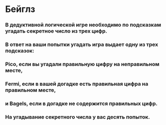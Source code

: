 # Бейглз
### В дедуктивной логической игре необходимо по подсказкам угадать секретное число из трех цифр. 
### В ответ на ваши попытки угадать игра выдает одну из трех подсказок: 
### Pico, если вы угадали правильную цифру на неправильном месте, 
### Fermi, если в вашей догадке есть правильная цифра на правильном месте,
### и Bagels, если в догадке не содержится правильных цифр. 
### На угадывание секретного числа у вас десять попыток.
#